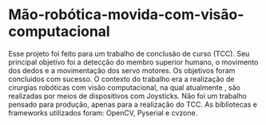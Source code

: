 # Mão-robótica-movida-com-visão-computacional

  Esse projeto foi feito para um trabalho de conclusão de curso (TCC). Seu principal objetivo foi a detecção do membro superior humano, o movimento dos dedos e a movimentação dos servo motores. Os objetivos foram concluidos com sucesso. O contexto do trabalho era a realização de cirurgias robóticas com visão computacional, na qual atualmente , são realizadas por meios de dispositivos com Joysticks. Não foi um trabalho pensado para produção, apenas para a realização do TCC.
  As bibliotecas e frameworks utilizados foram: OpenCV, Pyserial e cvzone.
